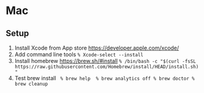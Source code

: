 # Mac

## Setup

1. Install Xcode from App store https://developer.apple.com/xcode/
2. Add command line tools `% Xcode-select --install`
3. Install homebrew https://brew.sh/#install
    `% /bin/bash -c "$(curl -fsSL https://raw.githubusercontent.com/Homebrew/install/HEAD/install.sh)"`
4. Test brew install
` 
    % brew help 
    % brew analytics off
    % brew doctor
    % brew cleanup
`
